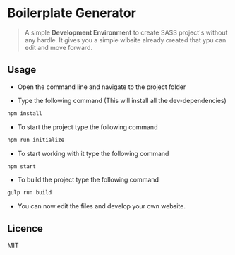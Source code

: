# Boilerplate Generator
>A simple **Development Environment** to create SASS project's without any hardle.
>It gives you a simple wibsite already created that ypu can edit and move forward.  

## Usage

+ Open the command line and navigate to the project folder

+ Type the following command (This will install all the dev-dependencies)
```js
npm install
```

+ To start the project type the following command 
```js
npm run initialize
```

+ To start working with it type the following command
```js
npm start
```

+ To build the project type the following command
```js
gulp run build
```
+ You can now edit the files and develop your own website.

## Licence

MIT